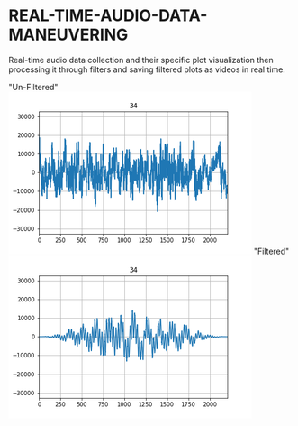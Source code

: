 # REAL-TIME-AUDIO-DATA-MANEUVERING
 Real-time audio data collection and their specific plot visualization then processing it through filters and saving filtered plots as videos in real time.
 
"Un-Filtered" 
![alt=Un-Filtered](/figure34_un.png)
"Filtered"
![Filtered](/figure34_fil.png)
